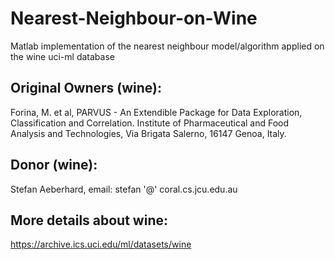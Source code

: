 # Nearest-Neighbour-on-Wine
Matlab implementation of the nearest neighbour model/algorithm applied on the wine uci-ml database


## Original Owners (wine):

Forina, M. et al, PARVUS -
An Extendible Package for Data Exploration, Classification and Correlation.
Institute of Pharmaceutical and Food Analysis and Technologies, Via Brigata Salerno,
16147 Genoa, Italy.

## Donor (wine):

Stefan Aeberhard, email: stefan '@' coral.cs.jcu.edu.au

## More details about wine:

https://archive.ics.uci.edu/ml/datasets/wine
